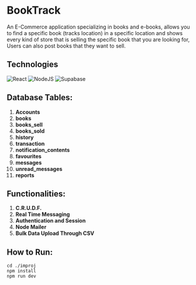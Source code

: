# BookTrack
An E-Commerce application specializing in books and e-books, allows you to find a specific book (tracks location) in a specific location and shows every kind of store that is selling the specific book that you are looking for, Users can also post books that they want to sell.

## Technologies
![React](https://img.shields.io/badge/react-%2320232a.svg?style=for-the-badge&logo=react&logoColor=%2361DAFB)
![NodeJS](https://img.shields.io/badge/node.js-6DA55F?style=for-the-badge&logo=node.js&logoColor=white)
![Supabase](https://img.shields.io/badge/Supabase-3ECF8E?style=for-the-badge&logo=supabase&logoColor=white)

## Database Tables:
1. **Accounts**
2. **books**
3. **books_sell**
4. **books_sold**
5. **history**
6. **transaction**
7. **notification_contents**
8. **favourites**
9. **messages**
10. **unread_messages**
11. **reports**

## Functionalities:
1. **C.R.U.D.F.**
2. **Real Time Messaging**
3. **Authentication and Session**
4. **Node Mailer**
5. **Bulk Data Upload Through CSV**

## How to Run:
```
cd ./improj
npm install
npm run dev
```
